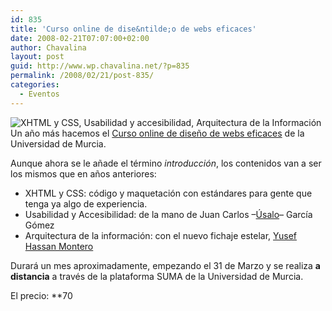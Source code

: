 ```yaml
---
id: 835
title: 'Curso online de dise&ntilde;o de webs eficaces'
date: 2008-02-21T07:07:00+02:00
author: Chavalina
layout: post
guid: http://www.wp.chavalina.net/?p=835
permalink: /2008/02/21/post-835/
categories:
  - Eventos
---
```

<img class="imgdcha" src="http://www.um.es/estudios/cursos/webi/logo.gif" alt="XHTML y CSS, Usabilidad y accesibilidad, Arquitectura de la Información" /> Un a&ntilde;o más hacemos el <a href="http://www.um.es/estudios/cursos/webi/" target="_blank">Curso online de dise&ntilde;o de webs eficaces</a> de la Universidad de Murcia. 

Aunque ahora se le a&ntilde;ade el término _introducción_, los contenidos van a ser los mismos que en a&ntilde;os anteriores: 

  * XHTML y CSS: código y maquetación con estándares para gente que tenga ya algo de experiencia.
  * Usabilidad y Accesibilidad: de la mano de Juan Carlos &#8211;[&Uacute;salo](http://www.usalo.es)&#8211; Garc&iacute;a Gómez
  * Arquitectura de la información: con el nuevo fichaje estelar, [Yusef Hassan Montero](http://www.nosolousabilidad.com/hassan/)

Durará un mes aproximadamente, empezando el 31 de Marzo y se realiza **a distancia** a través de la plataforma SUMA de la Universidad de Murcia.

El precio: **70</p>